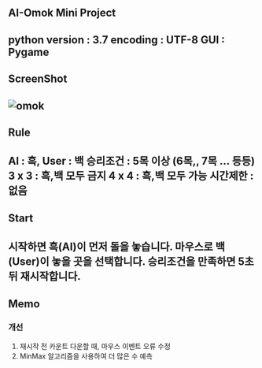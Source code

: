 ## AI-Omok Mini Project
python version : 3.7
encoding : UTF-8
GUI : Pygame
------------
## ScreenShot
![omok](https://user-images.githubusercontent.com/48282708/71707199-feb57e00-2e2b-11ea-9257-977c33195025.png)
------------
## Rule
AI : 흑, User : 백
승리조건 : 5목 이상 (6목,, 7목 ... 등등)
3 x 3 : 흑,백 모두 금지
4 x 4 : 흑,백 모두 가능
시간제한 : 없음
------------
## Start
시작하면 흑(AI)이 먼저 돌을 놓습니다.
마우스로 백(User)이 놓을 곳을 선택합니다.
승리조건을 만족하면 5초 뒤 재시작합니다.
------------
## Memo
### 개선
1. 재시작 전 카운트 다운할 때, 마우스 이벤트 오류 수정
2. MinMax 알고리즘을 사용하여 더 많은 수 예측
